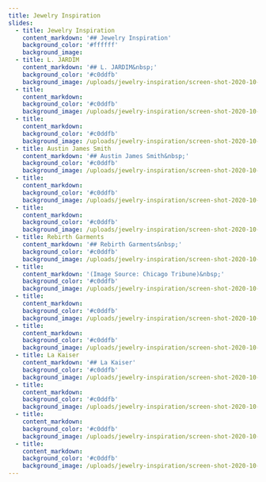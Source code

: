 ```yaml
---
title: Jewelry Inspiration
slides:
  - title: Jewelry Inspiration
    content_markdown: '## Jewelry Inspiration'
    background_color: '#ffffff'
    background_image:
  - title: L. JARDIM
    content_markdown: '## L. JARDIM&nbsp;'
    background_color: '#c0ddfb'
    background_image: /uploads/jewelry-inspiration/screen-shot-2020-10-19-at-1-15-36-pm.png
  - title:
    content_markdown:
    background_color: '#c0ddfb'
    background_image: /uploads/jewelry-inspiration/screen-shot-2020-10-19-at-1-31-26-pm.png
  - title:
    content_markdown:
    background_color: '#c0ddfb'
    background_image: /uploads/jewelry-inspiration/screen-shot-2020-10-19-at-1-32-58-pm.png
  - title: Austin James Smith
    content_markdown: '## Austin James Smith&nbsp;'
    background_color: '#c0ddfb'
    background_image: /uploads/jewelry-inspiration/screen-shot-2020-10-19-at-1-18-28-pm.png
  - title:
    content_markdown:
    background_color: '#c0ddfb'
    background_image: /uploads/jewelry-inspiration/screen-shot-2020-10-19-at-1-24-11-pm.png
  - title:
    content_markdown:
    background_color: '#c0ddfb'
    background_image: /uploads/jewelry-inspiration/screen-shot-2020-10-19-at-1-26-21-pm.png
  - title: Rebirth Garments
    content_markdown: '## Rebirth Garments&nbsp;'
    background_color: '#c0ddfb'
    background_image: /uploads/jewelry-inspiration/screen-shot-2020-10-19-at-1-37-04-pm.png
  - title:
    content_markdown: '(Image Source: Chicago Tribune)&nbsp;'
    background_color: '#c0ddfb'
    background_image: /uploads/jewelry-inspiration/screen-shot-2020-10-19-at-1-40-48-pm.png
  - title:
    content_markdown:
    background_color: '#c0ddfb'
    background_image: /uploads/jewelry-inspiration/screen-shot-2020-10-19-at-1-39-34-pm.png
  - title:
    content_markdown:
    background_color: '#c0ddfb'
    background_image: /uploads/jewelry-inspiration/screen-shot-2020-10-19-at-1-42-55-pm.png
  - title: La Kaiser
    content_markdown: '## La Kaiser'
    background_color: '#c0ddfb'
    background_image: /uploads/jewelry-inspiration/screen-shot-2020-10-19-at-1-46-56-pm.png
  - title:
    content_markdown:
    background_color: '#c0ddfb'
    background_image: /uploads/jewelry-inspiration/screen-shot-2020-10-19-at-1-48-46-pm.png
  - title:
    content_markdown:
    background_color: '#c0ddfb'
    background_image: /uploads/jewelry-inspiration/screen-shot-2020-10-19-at-1-52-20-pm.png
  - title:
    content_markdown:
    background_color: '#c0ddfb'
    background_image: /uploads/jewelry-inspiration/screen-shot-2020-10-19-at-2-16-32-pm.png
---
```

